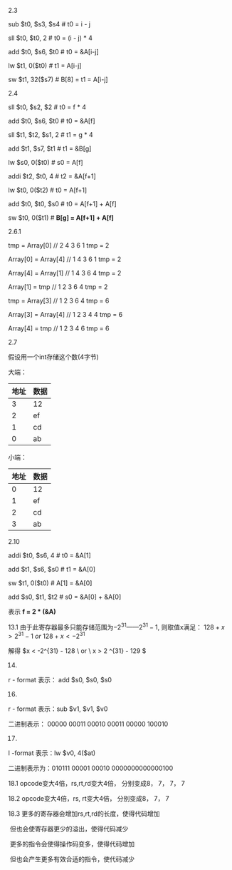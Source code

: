 2.3

sub  \$t0,  \$s3,  \$s4                   \#   t0 = i - j

sll \$t0, \$t0, 2                             \#     t0 = (i - j) * 4                                        

add \$t0, \$s6, \$t0                      \#     t0 = &A[i-j]

lw  \$t1, 0(\$t0)                           \#      t1 = A[i-j]

sw \$t1, 32(\$s7)                        \#      B[8] = t1 = A[i-j]       



2.4

sll \$t0, \$s2, \$2                        \#  t0 = f * 4

add \$t0, \$s6, \$t0                   \#  t0 = &A[f]

sll \$t1, \$t2, \$s1, 2                  \#  t1 = g * 4

add \$t1, \$s7, \$t1                  \#   t1 = &B[g]

lw \$s0, 0(\$t0)                        \#  s0 = A[f]

addi \$t2, \$t0, 4                     \#  t2 = &A[f+1]

lw \$t0, 0(\$t2)                         \#  t0 = A[f+1]

add \$t0, \$t0, \$s0                 \#  t0 = A[f+1] + A[f]

sw \$t0, 0(\$t1)                         \# **B[g] = A[f+1] + A[f]**



2.6.1

tmp = Array[0]                // 2 4 3 6 1  tmp = 2

Array[0] = Array[4]        //  1 4 3 6 1  tmp = 2 

Array[4] = Array[1]        //  1 4 3 6 4  tmp = 2

Array[1] = tmp               //  1 2 3 6 4 tmp = 2   

tmp = Array[3]               //  1 2 3 6 4 tmp = 6

Array[3] = Array[4]        //  1 2 3 4 4 tmp = 6

Array[4] = tmp               //  1 2 3 4 6 tmp = 6  



2.7

假设用一个int存储这个数(4字节)

大端：

| 地址 | 数据 |
| ---- | ---- |
| 3    | 12   |
| 2    | ef   |
| 1    | cd   |
| 0    | ab   |

小端：

| 地址 | 数据 |
| ---- | ---- |
| 0    | 12   |
| 1    | ef   |
| 2    | cd   |
| 3    | ab   |

2.10

addi \$t0, \$s6, 4                \# t0 = &A[1]

add \$t1, \$s6, \$s0            \#  t1 = &A[0] 

sw \$t1, 0(\$t0)                 \#   A[1] = &A[0] 

add \$s0, \$t1, \$t2          \#   s0 = &A[0] + &A[0]

表示 **f = 2 * (&A)**



13.1 由于此寄存器最多只能存储范围为$-2^{31}  —— 2^{31} - 1$, 则取值x满足： $128 + x > 2^{31} - 1  \ or \ 128 + x < -2^{31}$

解得 $x < -2^{31} - 128 \ or \ x > 2 ^{31} - 129 $



14.

r - format 表示： add \$s0, \$s0, \$s0



16.

r - format 表示：sub \$v1, \$v1, \$v0

二进制表示： 00000 00011 00010 00011 00000 100010



17.

I -format 表示：lw \$v0, 4(\$at)

二进制表示为：010111 00001 00010 0000000000000100



18.1 opcode变大4倍，rs,rt,rd变大4倍， 分别变成8， 7， 7， 7

18.2 opcode变大4倍，rs, rt变大4倍， 分别变成8， 7， 7

18.3  更多的寄存器会增加rs,rt,rd的长度，使得代码增加

​         但也会使寄存器更少的溢出，使得代码减少

​        更多的指令会使得操作码变多，使得代码增加

​        但也会产生更多有效合适的指令，使代码减少

